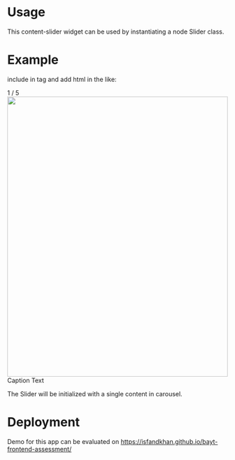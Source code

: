 # Usage

This content-slider widget can be used by instantiating a node Slider class.

# Example
include <script src="slider.js"></script>in <head> tag and add html in the <body> like:
 <div id="slider">
    <div>
    <div class="number-text">1 / 5</div>
    <img
        src="https://img.freepik.com/free-photo/wide-angle-shot-single-tree-growing-clouded-sky-during-sunset-surrounded-by-grass_181624-22807.jpg"
        style="width: 100%; height: 40rem"
    />
    <div class="text">Caption Text</div>
</div>

<script>
    const slider = new Slider(document.getElementById('slider'), { autoplayDuration: 3 }); // The constructor also gives option for adding autoplayDuration key for autoplaying and its duration.
    // The above slider will go to the next content in 3 seconds
</script>

The Slider will be initialized with a single content in carousel.

# Deployment

Demo for this app can be evaluated on https://isfandkhan.github.io/bayt-frontend-assessment/

